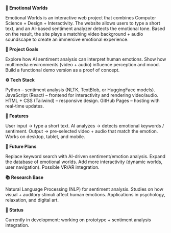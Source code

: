 **🌊 Emotional Worlds**

Emotional Worlds is an interactive web project that combines Computer Science + Design + Interactivity.
The website allows users to type a short text, and an AI-based sentiment analyzer detects the emotional tone.
Based on the result, the site plays a matching video background + audio soundscape to create an immersive emotional experience.

**🎯 Project Goals**

Explore how AI sentiment analysis can interpret human emotions.
Show how multimedia environments (video + audio) influence perception and mood.
Build a functional demo version as a proof of concept.

**⚙️ Tech Stack**

Python – sentiment analysis (NLTK, TextBlob, or HuggingFace models).
JavaScript (React) – frontend for interactivity and rendering video/audio.
HTML + CSS (Tailwind) – responsive design.
GitHub Pages – hosting with real-time updates.

**🚀 Features**

User input → type a short text.
AI analyzes → detects emotional keywords / sentiment.
Output → pre-selected video + audio that match the emotion.
Works on desktop, tablet, and mobile.

**🔮 Future Plans**

Replace keyword search with AI-driven sentiment/emotion analysis.
Expand the database of emotional worlds.
Add more interactivity (dynamic worlds, user navigation).
Possible VR/AR integration.

**📚 Research Base**

Natural Language Processing (NLP) for sentiment analysis.
Studies on how visual + auditory stimuli affect human emotions.
Applications in psychology, relaxation, and digital art.

**📝 Status**

Currently in development: working on prototype + sentiment analysis integration.
